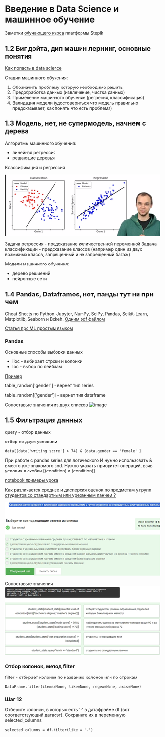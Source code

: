 # Введение в Data Science и машинное обучение
Заметки [обучающего курса](https://stepik.org/course/4852/syllabus) платформы Stepik

## 1.2 Биг дэйта, дип машин лернинг, основные понятия
[Как попасть в data science](https://www.youtube.com/watch?v=lDkTNURDIaY)

Стадии машинного обучения:
1. Обозначить проблему которую необходимо решить
2. Предобработка данных (извлечение, чистка данных)
3. Применение машинного обучение (регресия, классификация)
4. Валидация модели (удостовериться что модель правильно предсказывает, как понять что есть проблема)

## 1.3 Модель, нет, не супермодель, начнем с дерева
Алгоритмы машинного обучения:
- линейная регрессия
- решающие деревья

Классификация и регрессия

![image](assets/image/Классификация%20и%20регрессия.png)

Задача регрессия - предсказание количественной переменной
Задача классификации - предсказание классов (например один из двух возмжных классв, запрещенный и не запрещенный багаж)

Модели машинного обучения:
- дерево решиений
- нейронные сети

## 1.4 Pandas, Dataframes, нет, панды тут ни при чем
Cheat Sheets по Python, Jupyter, NumPy, SciPy, Pandas, Scikit-Learn, Matplotlib, Seaborn и Bokeh.
[Одним pdf файлом](assets/python-cheatsheets.pdf)

[Статья про ML простым языком](https://vas3k.ru/blog/machine_learning/)
### Pandas
Основные способы выборки данных:
* iloc - выбирает строки и колонки
* loc - выбор по лейблам

[Пример](assets/1_4_lesson.ipynb)

table_random['gender'] - вернет тип series

table_random[['gender']] - вернет тип dataframe

Сопоставьте значения из двух списков
![image](https://github.com/onword333/stepik-intro-to-ds-and-ml/assets/19665506/7a5c5572-28a2-46ce-aebd-e928009fd528)

## 1.5 Фильтрация данных
query - отбор данных

отбор по двум условиям

    data[(data['writing score'] > 74) & (data.gender == 'female')]
При работе с pandas series для логического И нужно использовать & вместо уже знакомого and. Нужно указать приоритет операций, взяв условия в скобки [(condition) и (condition)]

[notebook примеры урока](https://github.com/onword333/stepik-intro-to-ds-and-ml/blob/main/assets/1_5_lesson.ipynb)

[Как различается среднее и дисперсия оценок по предметам у групп студентов со стандартным или урезанным ланчем ?](assets/1_5_lesson.ipynb)

![image](assets/Шаг%207%20–%20Фильтрация%20данных%20–%20Stepik.jpg)

Сопоставьте значения
![image](assets/Шаг%209%20–%20Фильтрация%20данных.jpg)

### Отбор колонок, метод filter
filter - отбирает колонки по названию колонок или по строкам

    DataFrame.filter(items=None, like=None, regex=None, axis=None)

### Шаг 12
Отберите колонки, в которых есть '-' в датафрэйме df (вот соответствующий датасэт). Сохраните их в переменную selected_columns
    
    selected_columns = df.filter(like = '-')